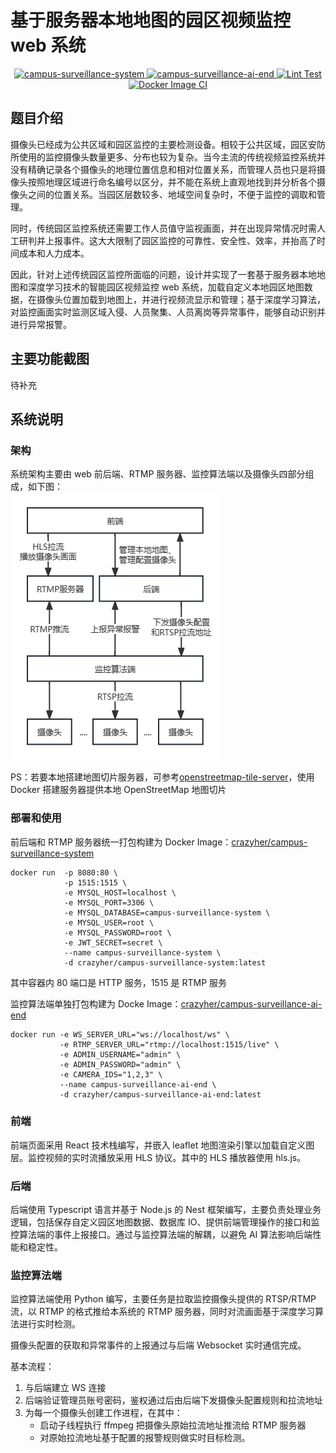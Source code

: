 # 基于服务器本地地图的园区视频监控 web 系统

<p align="center">
  <a href="https://hub.docker.com/r/crazyher/campus-surveillance-system">
    <img src="https://img.shields.io/docker/v/crazyher/campus-surveillance-system?label=campus-surveillance-system" alt="campus-surveillance-system"/>
  </a>

  <a href="https://hub.docker.com/r/crazyher/campus-surveillance-system">
    <img src="https://img.shields.io/docker/v/crazyher/campus-surveillance-ai-end?label=campus-surveillance-ai-end" alt="campus-surveillance-ai-end"/>
  </a>

  <a href="https://hub.docker.com/r/crazyher/campus-surveillance-system">
    <img src="https://img.shields.io/github/actions/workflow/status/CrazyHer/campus-surveillance-system/lint.yaml?label=Lint%20Test" alt="Lint Test"/>
  </a>

  <a href="https://github.com/CrazyHer/campus-surveillance-system/actions/workflows/docker-image.yaml">
    <img src="https://github.com/CrazyHer/campus-surveillance-system/actions/workflows/docker-image.yaml/badge.svg" alt="Docker Image CI"/>
  </a>

</p>

## 题目介绍

摄像头已经成为公共区域和园区监控的主要检测设备。相较于公共区域，园区安防所使用的监控摄像头数量更多、分布也较为复杂。当今主流的传统视频监控系统并没有精确记录各个摄像头的地理位置信息和相对位置关系，而管理人员也只是将摄像头按照地理区域进行命名编号以区分，并不能在系统上直观地找到并分析各个摄像头之间的位置关系。当园区层数较多、地域空间复杂时，不便于监控的调取和管理。

同时，传统园区监控系统还需要工作人员值守监视画面，并在出现异常情况时需人工研判并上报事件。这大大限制了园区监控的可靠性、安全性、效率，并抬高了时间成本和人力成本。

因此，针对上述传统园区监控所面临的问题，设计并实现了一套基于服务器本地地图和深度学习技术的智能园区视频监控 web 系统，加载自定义本地园区地图数据，在摄像头位置加载到地图上，并进行视频流显示和管理；基于深度学习算法，对监控画面实时监测区域入侵、人员聚集、人员离岗等异常事件，能够自动识别并进行异常报警。

## 主要功能截图

待补充

## 系统说明

### 架构

系统架构主要由 web 前后端、RTMP 服务器、监控算法端以及摄像头四部分组成，如下图：  
![系统架构图](docs/system-framework.png)

PS：若要本地搭建地图切片服务器，可参考[openstreetmap-tile-server](https://github.com/Overv/openstreetmap-tile-server)，使用 Docker 搭建服务器提供本地 OpenStreetMap 地图切片

### 部署和使用

前后端和 RTMP 服务器统一打包构建为 Docker Image：[crazyher/campus-surveillance-system](https://hub.docker.com/repository/docker/crazyher/campus-surveillance-system)

```shell
docker run  -p 8080:80 \
            -p 1515:1515 \
            -e MYSQL_HOST=localhost \
            -e MYSQL_PORT=3306 \
            -e MYSQL_DATABASE=campus-surveillance-system \
            -e MYSQL_USER=root \
            -e MYSQL_PASSWORD=root \
            -e JWT_SECRET=secret \
            --name campus-surveillance-system \
            -d crazyher/campus-surveillance-system:latest
```

其中容器内 80 端口是 HTTP 服务，1515 是 RTMP 服务

监控算法端单独打包构建为 Docke Image：[crazyher/campus-surveillance-ai-end](https://hub.docker.com/repository/docker/crazyher/campus-surveillance-ai-end/general)

```shell
docker run -e WS_SERVER_URL="ws://localhost/ws" \
           -e RTMP_SERVER_URL="rtmp://localhost:1515/live" \
           -e ADMIN_USERNAME="admin" \
           -e ADMIN_PASSWORD="admin" \
           -e CAMERA_IDS="1,2,3" \
           --name campus-surveillance-ai-end \
           -d crazyher/campus-surveillance-ai-end:latest
```

### 前端

前端页面采用 React 技术栈编写，并嵌入 leaflet 地图渲染引擎以加载自定义图层。监控视频的实时流播放采用 HLS 协议。其中的 HLS 播放器使用 hls.js。

### 后端

后端使用 Typescript 语言并基于 Node.js 的 Nest 框架编写，主要负责处理业务逻辑，包括保存自定义园区地图数据、数据库 IO、提供前端管理操作的接口和监控算法端的事件上报接口。通过与监控算法端的解耦，以避免 AI 算法影响后端性能和稳定性。

### 监控算法端

监控算法端使用 Python 编写，主要任务是拉取监控摄像头提供的 RTSP/RTMP 流，以 RTMP 的格式推给本系统的 RTMP 服务器，同时对流画面基于深度学习算法进行实时检测。

摄像头配置的获取和异常事件的上报通过与后端 Websocket 实时通信完成。

基本流程：

1. 与后端建立 WS 连接
2. 后端验证管理员账号密码，鉴权通过后由后端下发摄像头配置规则和拉流地址
3. 为每一个摄像头创建工作进程，在其中：
   - 启动子线程执行 ffmpeg 把摄像头原始拉流地址推流给 RTMP 服务器
   - 对原始拉流地址基于配置的报警规则做实时目标检测。
